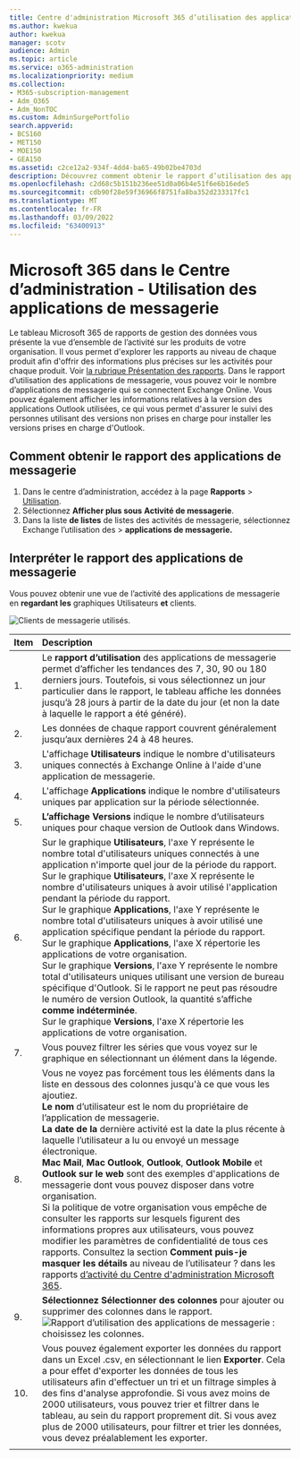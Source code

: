 ```yaml
---
title: Centre d'administration Microsoft 365 d’utilisation des applications de messagerie
ms.author: kwekua
author: kwekua
manager: scotv
audience: Admin
ms.topic: article
ms.service: o365-administration
ms.localizationpriority: medium
ms.collection:
- M365-subscription-management
- Adm_O365
- Adm_NonTOC
ms.custom: AdminSurgePortfolio
search.appverid:
- BCS160
- MET150
- MOE150
- GEA150
ms.assetid: c2ce12a2-934f-4dd4-ba65-49b02be4703d
description: Découvrez comment obtenir le rapport d’utilisation des applications de messagerie pour en savoir plus sur les applications de messagerie qui se connectent Exchange Online et la version Outlook utilisateurs utilisent.
ms.openlocfilehash: c2d68c5b151b236ee51d0a06b4e51f6e6b16ede5
ms.sourcegitcommit: cdb90f28e59f36966f8751fa8ba352d233317fc1
ms.translationtype: MT
ms.contentlocale: fr-FR
ms.lasthandoff: 03/09/2022
ms.locfileid: "63400913"
---
```

# <a name="microsoft-365-reports-in-the-admin-center---email-apps-usage"></a>Microsoft 365 dans le Centre d’administration - Utilisation des applications de messagerie

Le tableau Microsoft 365 de rapports de gestion des données vous présente la vue d’ensemble de l’activité sur les produits de votre organisation. Il vous permet d'explorer les rapports au niveau de chaque produit afin d'offrir des informations plus précises sur les activités pour chaque produit. Voir [la rubrique Présentation des rapports](activity-reports.md). Dans le rapport d’utilisation des applications de messagerie, vous pouvez voir le nombre d’applications de messagerie qui se connectent Exchange Online. Vous pouvez également afficher les informations relatives à la version des applications Outlook utilisées, ce qui vous permet d'assurer le suivi des personnes utilisant des versions non prises en charge pour installer les versions prises en charge d'Outlook.
  
## <a name="how-to-get-to-the-email-apps-report"></a>Comment obtenir le rapport des applications de messagerie

1. Dans le centre d’administration, accédez à la page **Rapports** \> <a href="https://go.microsoft.com/fwlink/p/?linkid=2074756" target="_blank">Utilisation</a>.
2. Sélectionnez **Afficher plus sous** **Activité de messagerie**. 
3. Dans la liste **de listes** de listes des  activités de messagerie, sélectionnez Exchange l’utilisation des \> **applications de messagerie.**
  
## <a name="interpret-the-email-apps-report"></a>Interpréter le rapport des applications de messagerie

Vous pouvez obtenir une vue de l’activité des applications de messagerie en **regardant les** graphiques Utilisateurs **et** clients. 
  
![Clients de messagerie utilisés.](../../media/d78af7db-2b41-4d37-8b6e-bc7e47edd1dd.png)
  
|Item|Description|
|:-----|:-----|
|1.  <br/> |Le **rapport d’utilisation** des applications de messagerie permet d’afficher les tendances des 7, 30, 90 ou 180 derniers jours. Toutefois, si vous sélectionnez un jour particulier dans le rapport, le tableau affiche les données jusqu’à 28 jours à partir de la date du jour (et non la date à laquelle le rapport a été généré).  <br/> |
|2.  <br/> |Les données de chaque rapport couvrent généralement jusqu’aux dernières 24 à 48 heures.  <br/> |
|3.  <br/> |L'affichage **Utilisateurs** indique le nombre d'utilisateurs uniques connectés à Exchange Online à l'aide d'une application de messagerie.  <br/> |
|4.  <br/> |L'affichage **Applications** indique le nombre d'utilisateurs uniques par application sur la période sélectionnée.  <br/> |
|5.  <br/> |**L’affichage Versions** indique le nombre d’utilisateurs uniques pour chaque version de Outlook dans Windows.  <br/> |
|6.  <br/> | Sur le graphique **Utilisateurs**, l'axe Y représente le nombre total d'utilisateurs uniques connectés à une application n'importe quel jour de la période du rapport.  <br/>  Sur le graphique **Utilisateurs**, l'axe X représente le nombre d'utilisateurs uniques à avoir utilisé l'application pendant la période du rapport.  <br/>  Sur le graphique **Applications**, l'axe Y représente le nombre total d'utilisateurs uniques à avoir utilisé une application spécifique pendant la période du rapport.  <br/>  Sur le graphique **Applications**, l'axe X répertorie les applications de votre organisation.  <br/>  Sur le graphique **Versions**, l'axe Y représente le nombre total d'utilisateurs uniques utilisant une version de bureau spécifique d'Outlook. Si le rapport ne peut pas résoudre le numéro de version Outlook, la quantité s’affiche **comme indéterminée**.  <br/>  Sur le graphique **Versions**, l'axe X répertorie les applications de votre organisation.  <br/> |
|7.  <br/> |Vous pouvez filtrer les séries que vous voyez sur le graphique en sélectionnant un élément dans la légende.  <br/> |
|8.  <br/> | Vous ne voyez pas forcément tous les éléments dans la liste en dessous des colonnes jusqu'à ce que vous les ajoutiez.<br/> **Le nom** d’utilisateur est le nom du propriétaire de l’application de messagerie.  <br/> **La date de la** dernière activité est la date la plus récente à laquelle l’utilisateur a lu ou envoyé un message électronique.  <br/> **Mac Mail**, **Mac Outlook**, **Outlook**, **Outlook Mobile** et **Outlook sur le web** sont des exemples d'applications de messagerie dont vous pouvez disposer dans votre organisation.  <br/>  Si la politique de votre organisation vous empêche de consulter les rapports sur lesquels figurent des informations propres aux utilisateurs, vous pouvez modifier les paramètres de confidentialité de tous ces rapports. Consultez la section **Comment puis-je masquer les détails** au niveau de l’utilisateur ? dans les rapports [d’activité du Centre d'administration Microsoft 365](activity-reports.md).  <br/> |
|9.  <br/> |**Sélectionnez Sélectionner des colonnes** pour ajouter ou supprimer des colonnes dans le rapport.  <br/> ![Rapport d’utilisation des applications de messagerie : choisissez les colonnes.](../../media/041bd6ff-27e8-409d-9608-282edcfa2316.png)|
|10.  <br/> |Vous pouvez également exporter les données du rapport dans un Excel .csv, en sélectionnant le lien **Exporter**. Cela a pour effet d'exporter les données de tous les utilisateurs afin d'effectuer un tri et un filtrage simples à des fins d'analyse approfondie. Si vous avez moins de 2000 utilisateurs, vous pouvez trier et filtrer dans le tableau, au sein du rapport proprement dit. Si vous avez plus de 2000 utilisateurs, pour filtrer et trier les données, vous devez préalablement les exporter.  <br/> |
|||
   
